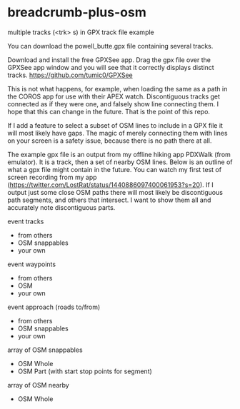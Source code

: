 # breadcrumb-plus-osm
multiple tracks (&lt;trk> s) in GPX track file example  


You can download the powell_butte.gpx file containing several tracks.

Download and install the free GPXSee app. Drag the gpx file over the GPXSee app window and you will see that it correctly displays distinct tracks. <https://github.com/tumic0/GPXSee>

This is not what happens, for example, when loading the same as a path in the COROS app for use with their APEX watch. Discontiguous tracks get connected as if they were one, and falsely show line connecting them. I hope that this can change in the future. That is the point of this repo.

If I add a feature to select a subset of OSM lines to include in a GPX file it will most likely have gaps. The magic of merely connecting them with lines on your screen is a safety issue, because there is no path there at all.

The example gpx file is an output from my offline hiking app PDXWalk (from emulator). It is a track, then a set of nearby OSM lines. Below is an outline of what a gpx file might contain in the future. You can watch my first test of screen recording from my app (<https://twitter.com/LostRat/status/1440886097400061953?s=20>).  If I output just some close OSM paths there will most likely be discontiguous path segments, and others that intersect. I want to show them all and accurately note discontiguous parts.

event tracks

- from others
- OSM snappables
- your own

event waypoints

- from others
- OSM
- your own

event approach (roads to/from)

- from others
- OSM snappables
- your own

array of OSM snappables

- OSM Whole
- OSM Part (with start stop points for segment)

array of OSM nearby

- OSM Whole
